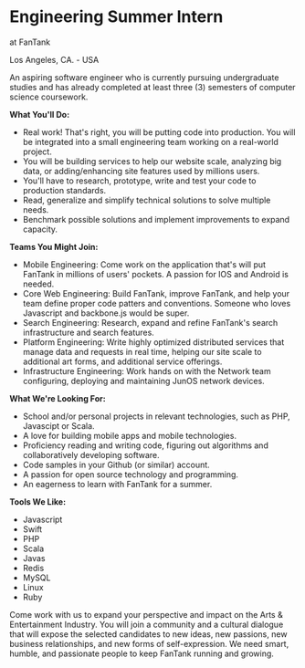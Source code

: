 # Engineering Summer Intern
at FanTank

Los Angeles, CA. - USA

An aspiring software engineer who is currently pursuing undergraduate studies and has already completed at least three (3) semesters of computer science coursework.

**What You&#39;ll Do:**

- Real work! That&#39;s right, you will be putting code into production. You will be integrated into a small engineering team working on a real-world project.
- You will be building services to help our website scale, analyzing big data, or adding/enhancing site features used by millions users.
- You&#39;ll have to research, prototype, write and test your code to production standards.
- Read, generalize and simplify technical solutions to solve multiple needs.
- Benchmark possible solutions and implement improvements to expand capacity.

**Teams You Might Join:**

- Mobile Engineering: Come work on the application that&#39;s will put FanTank in millions of users&#39; pockets.  A passion for IOS and Android is needed.
- Core Web Engineering:  Build FanTank, improve FanTank, and help your team define proper code patters and conventions.  Someone who loves Javascript and backbone.js would be super.
- Search Engineering: Research, expand and refine FanTank&#39;s search infrastructure and search features.
- Platform Engineering: Write highly optimized distributed services that manage data and requests in real time, helping our site scale to additional art forms, and additional service offerings.
- Infrastructure Engineering: Work hands on with the Network team configuring, deploying and maintaining JunOS network devices.







**What We&#39;re Looking For:**

- School and/or personal projects in relevant technologies, such as PHP, Javascipt or Scala.
- A love for building mobile apps and mobile technologies.
- Proficiency reading and writing code, figuring out algorithms and collaboratively developing software.
- Code samples in your Github (or similar) account.
- A passion for open source technology and programming.
- An eagerness to learn with FanTank for a summer.

**Tools We Like:**

- Javascript
- Swift
- PHP
- Scala
- Javas
- Redis
- MySQL
- Linux
- Ruby

Come work with us to expand your perspective and impact on the Arts &amp; Entertainment Industry. You will join a community and a cultural dialogue that will expose the selected candidates to new ideas, new passions, new business relationships, and new forms of self-expression. We need smart, humble, and passionate people to keep FanTank running and growing.
